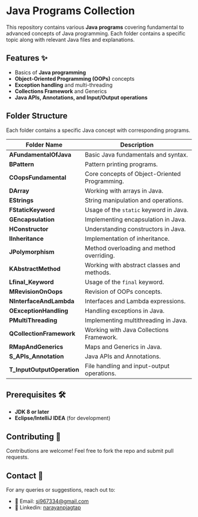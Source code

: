 # **Java Programs Collection**  

This repository contains various **Java programs** covering fundamental to advanced concepts of Java programming. Each folder contains a specific topic along with relevant Java files and explanations.  

## **Features** ✨  
- Basics of **Java programming**  
- **Object-Oriented Programming (OOPs)** concepts  
- **Exception handling** and multi-threading  
- **Collections Framework** and Generics  
- **Java APIs, Annotations, and Input/Output operations**  

## **Folder Structure**  
Each folder contains a specific Java concept with corresponding programs.  

| Folder Name | Description |  
|------------|------------|  
| **AFundamentalOfJava** | Basic Java fundamentals and syntax. |  
| **BPattern** | Pattern printing programs. |  
| **COopsFundamental** | Core concepts of Object-Oriented Programming. |  
| **DArray** | Working with arrays in Java. |  
| **EStrings** | String manipulation and operations. |  
| **FStaticKeyword** | Usage of the `static` keyword in Java. |  
| **GEncapsulation** | Implementing encapsulation in Java. |  
| **HConstructor** | Understanding constructors in Java. |  
| **IInheritance** | Implementation of inheritance. |  
| **JPolymorphism** | Method overloading and method overriding. |  
| **KAbstractMethod** | Working with abstract classes and methods. |  
| **Lfinal_Keyword** | Usage of the `final` keyword. |  
| **MRevisionOnOops** | Revision of OOPs concepts. |  
| **NInterfaceAndLambda** | Interfaces and Lambda expressions. |  
| **OExceptionHandling** | Handling exceptions in Java. |  
| **PMultiThreading** | Implementing multithreading in Java. |  
| **QCollectionFramework** | Working with Java Collections Framework. |  
| **RMapAndGenerics** | Maps and Generics in Java. |  
| **S_APIs_Annotation** | Java APIs and Annotations. |  
| **T_InputOutputOperation** | File handling and input-output operations. |  

## **Prerequisites** 🛠️  
- **JDK 8 or later**  
- **Eclipse/IntelliJ IDEA** (for development)  

## **Contributing** 🤝  
Contributions are welcome! Feel free to fork the repo and submit pull requests.  

## **Contact** 📩  
For any queries or suggestions, reach out to:  
- 📧 Email: sj967334@gmail.com  
- 🔗 Linkedin: [narayanpjagtap](https://www.linkedin.com/in/narayanpjagtap/)  
